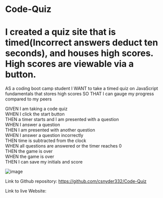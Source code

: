 # Code-Quiz

# I created a quiz site that is timed(Incorrect answers deduct ten seconds), and houses high scores. High scores are viewable via a button. 

AS a coding boot camp student
I WANT to take a timed quiz on JavaScript fundamentals that stores high scores
SO THAT I can gauge my progress compared to my peers

  GIVEN I am taking a code quiz  
   WHEN I click the start button  
  THEN a timer starts and I am presented with a question  
   WHEN I answer a question  
  THEN I am presented with another question  
   WHEN I answer a question incorrectly  
  THEN time is subtracted from the clock  
   WHEN all questions are answered or the timer reaches 0  
  THEN the game is over  
   WHEN the game is over  
  THEN I can save my initials and score  

![image](https://user-images.githubusercontent.com/95385092/150600664-30c67c43-03fd-4957-a23b-3a732025d19a.png)


Link to Github repository: https://github.com/csnyder332/Code-Quiz

Link to live Website: 

